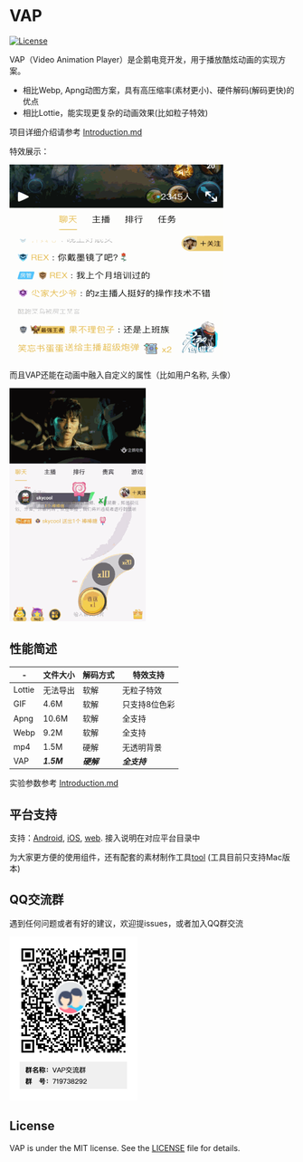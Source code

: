 # VAP

[![License](https://img.shields.io/badge/license-MIT-blue.svg?style=flat)](http://opensource.org/licenses/MIT)

VAP（Video Animation Player）是企鹅电竞开发，用于播放酷炫动画的实现方案。

* 相比Webp, Apng动图方案，具有高压缩率(素材更小)、硬件解码(解码更快)的优点
* 相比Lottie，能实现更复杂的动画效果(比如粒子特效)


项目详细介绍请参考 [Introduction.md](./Introduction.md)


特效展示：

![](./images/anim1.gif)

而且VAP还能在动画中融入自定义的属性（比如用户名称, 头像）

![](./images/anim2.gif)



## 性能简述


-|文件大小|解码方式|特效支持
---|---|---|---
Lottie|无法导出|软解|无粒子特效
GIF|4.6M|软解|只支持8位色彩
Apng|10.6M|软解|全支持
Webp|9.2M|软解|全支持
mp4|1.5M|硬解|无透明背景
VAP|***1.5M***|***硬解***|***全支持***


实验参数参考 [Introduction.md](./Introduction.md)


## 平台支持

支持：[Android](./Android), [iOS](./iOS), [web](./web). 接入说明在对应平台目录中

为大家更方便的使用组件，还有配套的素材制作工具[tool](./tool) (工具目前只支持Mac版本)



## QQ交流群
遇到任何问题或者有好的建议，欢迎提issues，或者加入QQ群交流

![](./images/qq_group.png)


## License

VAP is under the MIT license. See the [LICENSE](./LICENSE.txt) file for details.